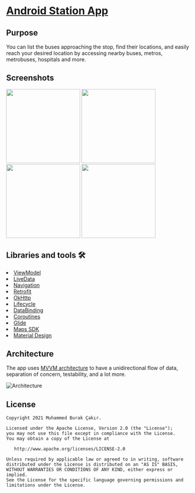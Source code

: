 # [Android Station App](https://github.com/mburakcakir/AsisCT-StationApp)

## Purpose
You can list the buses approaching the stop, find their locations, and easily reach your desired location by accessing nearby buses, metros, metrobuses, hospitals and more. 

## Screenshots
<p float="left">
  <img src="https://user-images.githubusercontent.com/53263815/113513372-1a00c300-9572-11eb-8a0d-f21aac208677.png" width="200" />
  <img src="https://user-images.githubusercontent.com/53263815/113513408-49afcb00-9572-11eb-936d-713c012413a8.png" width="200" /> 
  <img src="https://user-images.githubusercontent.com/53263815/113513427-56ccba00-9572-11eb-97b8-d378dcd4a56a.png" width="200" />
  <img src="https://user-images.githubusercontent.com/53263815/113513429-5d5b3180-9572-11eb-92dc-c2d40fb5b092.png" width="200" />
</p>

## Libraries and tools 🛠
<li><a href="https://developer.android.com/topic/libraries/architecture/viewmodel">ViewModel</a></li>
<li><a href="https://developer.android.com/topic/libraries/architecture/livedata">LiveData</a></li>
<li><a href="https://developer.android.com/guide/navigation">Navigation</a></li>
<li><a href="https://square.github.io/retrofit/">Retrofit</a></li>
<li><a href="https://github.com/square/okhttp">OkHttp</a></li>
<li><a href="https://developer.android.com/topic/libraries/architecture/lifecycle">Lifecycle</a></li>
<li><a href="https://developer.android.com/topic/libraries/data-binding">DataBinding</a></li>
<li><a href="https://developer.android.com/topic/libraries/architecture/coroutines">Coroutines</a></li>
<li><a href="https://github.com/bumptech/glide">Glide</a></li>
<li><a href="https://developers.google.com/maps/documentation/android-sdk/overview">Maps SDK</a></li>
<li><a href="https://material.io/develop/android">Material Design</a></li>

## Architecture
The app uses <a href="https://developer.android.com/jetpack/guide">MVVM architecture</a> to have a unidirectional flow of data, separation of concern, testability, and a lot more.

![Architecture](https://developer.android.com/topic/libraries/architecture/images/final-architecture.png)

License
--------


    Copyright 2021 Muhammed Burak Çakır.

    Licensed under the Apache License, Version 2.0 (the "License");
    you may not use this file except in compliance with the License.
    You may obtain a copy of the License at

       http://www.apache.org/licenses/LICENSE-2.0

    Unless required by applicable law or agreed to in writing, software
    distributed under the License is distributed on an "AS IS" BASIS,
    WITHOUT WARRANTIES OR CONDITIONS OF ANY KIND, either express or implied.
    See the License for the specific language governing permissions and
    limitations under the License.
